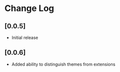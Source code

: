 # Change Log

## [0.0.5]

- Initial release

## [0.0.6]
- Added ability to distinguish themes from extensions